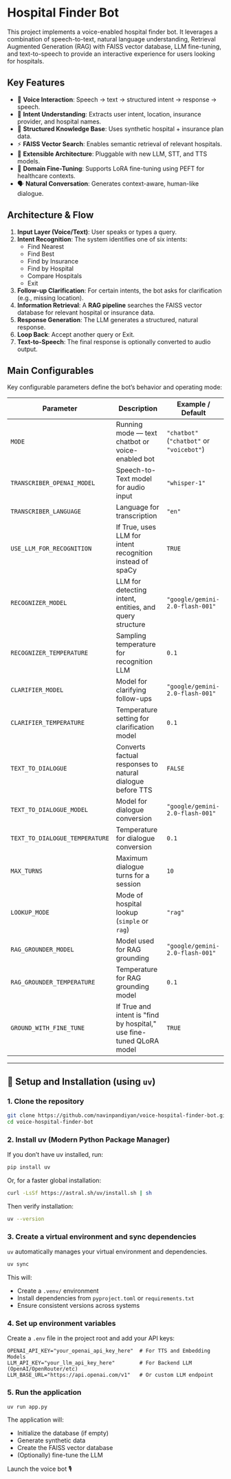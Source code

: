 # Hospital Finder Bot

This project implements a voice-enabled hospital finder bot. It leverages a combination of speech-to-text, natural language understanding, Retrieval Augmented Generation (RAG) with FAISS vector database, LLM fine-tuning, and text-to-speech to provide an interactive experience for users looking for hospitals.

## Key Features

*   🎤 **Voice Interaction**: Speech → text → structured intent → response → speech.
*   🧠 **Intent Understanding**: Extracts user intent, location, insurance provider, and hospital names.
*   🧾 **Structured Knowledge Base**: Uses synthetic hospital + insurance plan data.
*   ⚡ **FAISS Vector Search**: Enables semantic retrieval of relevant hospitals.
*   🧩 **Extensible Architecture**: Pluggable with new LLM, STT, and TTS models.
*   🔄 **Domain Fine-Tuning**: Supports LoRA fine-tuning using PEFT for healthcare contexts.
*   🗣️ **Natural Conversation**: Generates context-aware, human-like dialogue.

## Architecture & Flow
1. **Input Layer (Voice/Text)**: User speaks or types a query.
2. **Intent Recognition**: The system identifies one of six intents:
   - Find Nearest
   - Find Best
   - Find by Insurance
   - Find by Hospital
   - Compare Hospitals
   - Exit
3. **Follow-up Clarification**: For certain intents, the bot asks for clarification (e.g., missing location).
4. **Information Retrieval**: A **RAG pipeline** searches the FAISS vector database for relevant hospital or insurance data.
5. **Response Generation**: The LLM generates a structured, natural response.
6. **Loop Back**: Accept another query or Exit.
7. **Text-to-Speech**: The final response is optionally converted to audio output.

## Main Configurables
Key configurable parameters define the bot’s behavior and operating mode:

| Parameter | Description | Example / Default |
|-----------|-------------|-----------------|
| `MODE` | Running mode — text chatbot or voice-enabled bot | `"chatbot"` (`"chatbot"` or `"voicebot"`) |
| `TRANSCRIBER_OPENAI_MODEL` | Speech-to-Text model for audio input | `"whisper-1"` |
| `TRANSCRIBER_LANGUAGE` | Language for transcription | `"en"` |
| `USE_LLM_FOR_RECOGNITION` | If True, uses LLM for intent recognition instead of spaCy | `TRUE` |
| `RECOGNIZER_MODEL` | LLM for detecting intent, entities, and query structure | `"google/gemini-2.0-flash-001"` |
| `RECOGNIZER_TEMPERATURE` | Sampling temperature for recognition LLM | `0.1` |
| `CLARIFIER_MODEL` | Model for clarifying follow-ups | `"google/gemini-2.0-flash-001"` |
| `CLARIFIER_TEMPERATURE` | Temperature setting for clarification model | `0.1` |
| `TEXT_TO_DIALOGUE` | Converts factual responses to natural dialogue before TTS | `FALSE` |
| `TEXT_TO_DIALOGUE_MODEL` | Model for dialogue conversion | `"google/gemini-2.0-flash-001"` |
| `TEXT_TO_DIALOGUE_TEMPERATURE` | Temperature for dialogue conversion | `0.1` |
| `MAX_TURNS` | Maximum dialogue turns for a session | `10` |
| `LOOKUP_MODE` | Mode of hospital lookup (`simple` or `rag`) | `"rag"` |
| `RAG_GROUNDER_MODEL` | Model used for RAG grounding | `"google/gemini-2.0-flash-001"` |
| `RAG_GROUNDER_TEMPERATURE` | Temperature for RAG grounding model | `0.1` |
| `GROUND_WITH_FINE_TUNE` | If True and intent is "find by hospital," use fine-tuned QLoRA model | `TRUE` |

---

## 🚀 Setup and Installation (using `uv`)

### 1. **Clone the repository**
```bash
git clone https://github.com/navinpandiyan/voice-hospital-finder-bot.git
cd voice-hospital-finder-bot
```

### 2. Install uv (Modern Python Package Manager)

If you don’t have uv installed, run:

```bash
pip install uv
```

Or, for a faster global installation:

```bash
curl -LsSf https://astral.sh/uv/install.sh | sh
```

Then verify installation:

```bash
uv --version
```

### 3. Create a virtual environment and sync dependencies

`uv` automatically manages your virtual environment and dependencies.

```bash
uv sync
```

This will:

*   Create a `.venv/` environment
*   Install dependencies from `pyproject.toml` or `requirements.txt`
*   Ensure consistent versions across systems

### 4. Set up environment variables

Create a `.env` file in the project root and add your API keys:

```
OPENAI_API_KEY="your_openai_api_key_here"  # For TTS and Embedding Models
LLM_API_KEY="your_llm_api_key_here"        # For Backend LLM (OpenAI/OpenRouter/etc)
LLM_BASE_URL="https://api.openai.com/v1"   # Or custom LLM endpoint
```

### 5. Run the application
```bash
uv run app.py
```

The application will:

*   Initialize the database (if empty)
*   Generate synthetic data
*   Create the FAISS vector database
*   (Optionally) fine-tune the LLM

Launch the voice bot 🎙️
